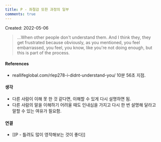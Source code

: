 ```yaml
---
title: P - 좌절감 또한 과정의 일부
comments: true
---
```


Created: 2022-05-06

>...When other people don't understand them. And I think they, they get frustrated because obviously, as you mentioned, you feel embarrassed, you feel, you know, like you're not doing enough, but this is part of the process.

#### References
- reallifeglobal.com/rlep278-i-didnt-understand-you/ 10분 56초 지점.

#### 생각
- 다른 사람이 이해 못 한 것 같다면, 이해할 수 있게 다시 설명하면 됨. 
- 다른 사람의 말을 이해하기 어려울 때도 인내심을 가지고 다시 한 번 설명해 달라고 말할 수 있는 여유가 필요함.

#### 연결
- [[P - 틀려도 많이 영작해보는 것이 좋다]]